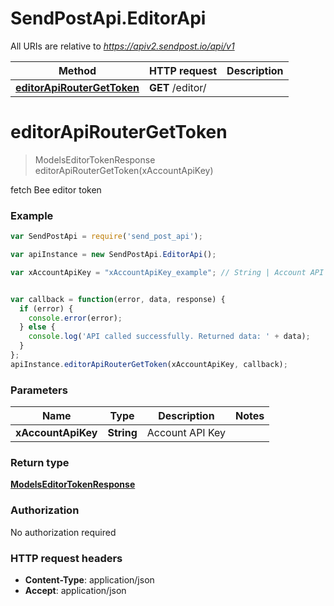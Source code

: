 # SendPostApi.EditorApi

All URIs are relative to *https://apiv2.sendpost.io/api/v1*

Method | HTTP request | Description
------------- | ------------- | -------------
[**editorApiRouterGetToken**](EditorApi.md#editorApiRouterGetToken) | **GET** /editor/ | 


<a name="editorApiRouterGetToken"></a>
# **editorApiRouterGetToken**
> ModelsEditorTokenResponse editorApiRouterGetToken(xAccountApiKey)



fetch Bee editor token <br>

### Example
```javascript
var SendPostApi = require('send_post_api');

var apiInstance = new SendPostApi.EditorApi();

var xAccountApiKey = "xAccountApiKey_example"; // String | Account API Key


var callback = function(error, data, response) {
  if (error) {
    console.error(error);
  } else {
    console.log('API called successfully. Returned data: ' + data);
  }
};
apiInstance.editorApiRouterGetToken(xAccountApiKey, callback);
```

### Parameters

Name | Type | Description  | Notes
------------- | ------------- | ------------- | -------------
 **xAccountApiKey** | **String**| Account API Key | 

### Return type

[**ModelsEditorTokenResponse**](ModelsEditorTokenResponse.md)

### Authorization

No authorization required

### HTTP request headers

 - **Content-Type**: application/json
 - **Accept**: application/json

